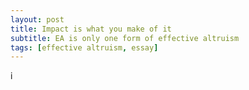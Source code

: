 ```yaml
---
layout: post
title: Impact is what you make of it
subtitle: EA is only one form of effective altruism
tags: [effective altruism, essay]
---
```

i 
<!--stackedit_data:
eyJoaXN0b3J5IjpbMjMyMDA1NjE5XX0=
-->